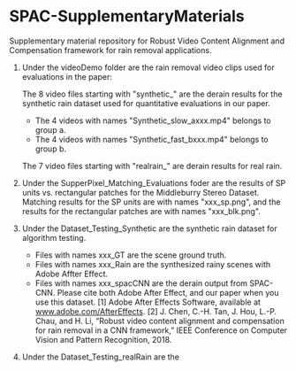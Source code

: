 # SPAC-SupplementaryMaterials
Supplementary material repository for Robust Video Content Alignment and Compensation framework for rain removal applications.

1. Under the videoDemo folder are the rain removal video clips used for evaluations in the paper:

   The 8 video files starting with "synthetic_" are the derain results for the synthetic rain dataset used for quantitative evaluations in our paper.
      - The 4 videos with names "Synthetic_slow_axxx.mp4" belongs to group a.
      - The 4 videos with names "Synthetic_fast_bxxx.mp4" belongs to group b.
      
   The 7 video files starting with "realrain_" are derain results for real rain.
      
2. Under the SupperPixel_Matching_Evaluations foder are the results of SP units vs. rectangular patches for the Middleburry Stereo Dataset. Matching results for the SP units are with names "xxx_sp.png", and the results for the rectangular patches are with names "xxx_blk.png".

3. Under the Dataset_Testing_Synthetic are the synthetic rain dataset for algorithm testing.
   - Files with names xxx_GT are the scene ground truth.
   - Files with names xxx_Rain are the synthesized rainy scenes with Adobe Affter Effect.
   - Files with names xxx_spacCNN are the derain output from SPAC-CNN.
   Please cite both Adobe After Effect, and our paper when you use this dataset.
   [1] Adobe After Effects Software, available at www.adobe.com/AfterEffects.
   [2] J. Chen, C.-H. Tan, J. Hou, L.-P. Chau, and H. Li, “Robust video content alignment and compensation for rain removal in a CNN framework,” IEEE Conference on Computer Vision and Pattern Recognition, 2018.

4. Under the Dataset_Testing_realRain are the 
